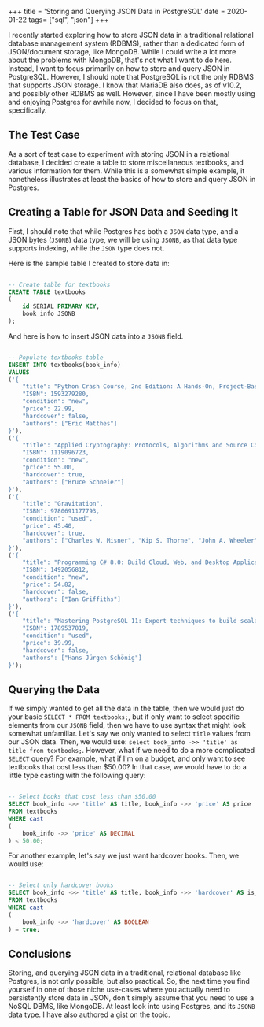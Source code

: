 +++
title = 'Storing and Querying JSON Data in PostgreSQL'
date = 2020-01-22
tags= ["sql", "json"] 
+++

I recently started exploring how to store JSON data in a traditional relational
database management system (RDBMS), rather than a dedicated form of JSON/document 
storage, like MongoDB. While I could write a lot more about the problems with 
MongoDB, that's not what I want to do here. Instead, I want to
focus primarily on how to store and query JSON in PostgreSQL. However, I
should note that PostgreSQL is not the only RDBMS that supports JSON storage.
I know that MariaDB also does, as of v10.2, and possibly other RDBMS as well. However,
since I have been mostly using and enjoying Postgres for awhile now,
I decided to focus on that, specifically.

## The Test Case

As a sort of test case to experiment with storing JSON in a relational database,
I decided create a table to store miscellaneous textbooks, and various information
for them. While this is a somewhat simple example, it nonetheless illustrates at 
least the basics of how to store and query JSON in Postgres.

## Creating a Table for JSON Data and Seeding It

First, I should note that while Postgres has both a `JSON` data type, and a JSON bytes (`JSONB`)
data type, we will be using `JSONB`, as that data type supports indexing, while the `JSON`
type does not.

Here is the sample table I created to store data in:

```sql

-- Create table for textbooks
CREATE TABLE textbooks
(
    id SERIAL PRIMARY KEY,
    book_info JSONB
);

```

And here is how to insert JSON data into a `JSONB` field.

```sql

-- Populate textbooks table
INSERT INTO textbooks(book_info)
VALUES
('{
    "title": "Python Crash Course, 2nd Edition: A Hands-On, Project-Based Introduction to Programming",
    "ISBN": 1593279280,
    "condition": "new",
    "price": 22.99,
    "hardcover": false,
    "authors": ["Eric Matthes"]
}'),
('{
    "title": "Applied Cryptography: Protocols, Algorithms and Source Code in C 20th Anniversary Edition",
    "ISBN": 1119096723,
    "condition": "new",
    "price": 55.00,
    "hardcover": true,
    "authors": ["Bruce Schneier"]
}'),
('{
    "title": "Gravitation",
    "ISBN": 9780691177793,
    "condition": "used",
    "price": 45.40,
    "hardcover": true,
    "authors": ["Charles W. Misner", "Kip S. Thorne", "John A. Wheeler"]
}'),
('{
    "title": "Programming C# 8.0: Build Cloud, Web, and Desktop Applications",
    "ISBN": 1492056812,
    "condition": "new",
    "price": 54.82,
    "hardcover": false,
    "authors": ["Ian Griffiths"]
}'),
('{
    "title": "Mastering PostgreSQL 11: Expert techniques to build scalable, reliable, and fault-tolerant database applications, 2nd Edition",
    "ISBN": 1789537819,
    "condition": "used",
    "price": 39.99,
    "hardcover": false,
    "authors": ["Hans-Jürgen Schönig"]
}');


```

## Querying the Data

If we simply wanted to get all the data in the table, then we would just do your
basic `SELECT * FROM textbooks;`, but if only want to select specific elements
from our `JSONB` field, then we have to use syntax that might look somewhat 
unfamiliar. Let's say we only wanted to select `title` values from our JSON
data. Then, we would use: `select book_info ->> 'title' as title from textbooks;`.
However, what if we need to do a more complicated `SELECT` query? For example,
what if I'm on a budget, and only want to see textbooks that cost less than $50.00?
In that case, we would have to do a little type casting with the following query:

```sql

-- Select books that cost less than $50.00
SELECT book_info ->> 'title' AS title, book_info ->> 'price' AS price
FROM textbooks
WHERE cast
(
    book_info ->> 'price' AS DECIMAL
) < 50.00;

```

For another example, let's say we just want hardcover books. Then, we would use:

```sql

-- Select only hardcover books
SELECT book_info ->> 'title' AS title, book_info ->> 'hardcover' AS is_hardcover
FROM textbooks
WHERE cast
(
    book_info ->> 'hardcover' AS BOOLEAN
) = true;

```

## Conclusions

Storing, and querying JSON data in a traditional, relational database like Postgres, is
not only possible, but also practical. So, the next time you find yourself in one
of those niche use-cases where you actually need to persistently store data in JSON,
don't simply assume that you need to use a NoSQL DBMS, like MongoDB. At least look 
into using Postgres, and its `JSONB` data type. I have also authored a [gist](https://gist.github.com/D-Bits/d0f5ef2f79839d6e814a235e14e9e418) 
on the topic.



<br>